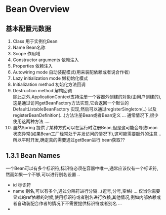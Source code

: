 # Bean Overview
## 基本配置元数据
1. Class 用于实例化Bean
2. Name Bean名称
3. Scope 作用域
4. Constructor arguments 依赖注入
5. Properties 依赖注入
6. Autowiring mode 自动装配模式(用来装配依赖或者说合作者)
7. Lazy initialization mode 懒初始化模式
8. Initialization method 初始化方法回调
9. Destruction method 解构回调 \
除此之外,ApplicationContext支持注册一个容器外创建的对象(由用户创建的),这是通过访问getBeanFactory方法实现,它会返回一个默认的
DefaultListableBeanFactory 实现,然后可以通过registerSingleton(..) 以及 registerBeanDefinition(...)方法注册Bean或者Bean定义 ...
通常情况下,很少使用这两种方法 ....
10. 虽然Spring 提供了某种方式可以在运行时注册Bean,但是这可能会导致bean状态异常(如果Bean工厂经常处于并发访问的情况下),这可能需要额外的注意 ..
    所以平时开发,确定真的需要通过getBean进行 bean获取??
## 1.3.1 Bean Names
一个Bean可以有多个标识符,标识符必须在容器中唯一,通常应该仅有一个标识符,然而如果一个不够,可以进行别名设置 ..
- id
    标识符
- name
    别名,可以有多个,通过分隔符进行分隔 ..(逗号,分号,空格) ...
    仅当你需要显式的ref依赖的时候,使用标识符或者别名进行依赖,其他情况,例如内部依赖或者自动装配合作者的情况下不需要提供标识符或者别名 ...
- 